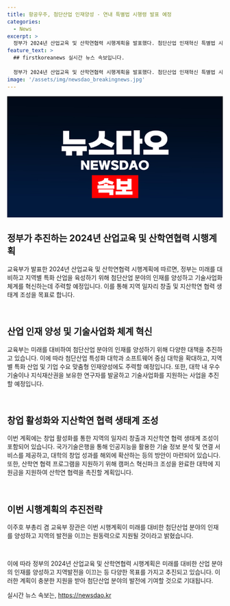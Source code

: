 ```yaml
---
title: 항공우주, 첨단산업 인재양성 - 연내 특별법 시행령 발표 예정
categories:
  - News
excerpt: >
  정부가 2024년 산업교육 및 산학연협력 시행계획을 발표했다. 첨단산업 인재혁신 특별법 시행령을 포함한 이 시행계획은 첨단산업 분야 인재 양성과 기술 혁신을 위한 것으로, 지역 일자리 창출과 지산학연 협력 생태계 조성을 목표로 한다. 이에 따라 대학과 소프트웨어 중심 대학을 확대하고, 지역별 특화 산업에 맞춰 인재 양성을 진행하며, 대학 및 공공연구기관의 기술사업화를 지원한다. 또한 창업 활성화를 통해 지역 일자리를 창출하고, 대학의 창업 성과를 해외에 확산하기 위한 다양한 프로그램을 추진한다. 정책 브리핑의 자료 출처는 공공누리 제1유형:출처표시이다.
feature_text: >
  ## firstkoreanews 실시간 뉴스 속보입니다.

  정부가 2024년 산업교육 및 산학연협력 시행계획을 발표했다. 첨단산업 인재혁신 특별법 시행령을 포함한 이 시행계획은 첨단산업 분야 인재 양성과 기술 혁신을 위한 것으로, 지역 일자리 창출과 지산학연 협력 생태계 조성을 목표로 한다. 이에 따라 대학과 소프트웨어 중심 대학을 확대하고, 지역별 특화 산업에 맞춰 인재 양성을 진행하며, 대학 및 공공연구기관의 기술사업화를 지원한다. 또한 창업 활성화를 통해 지역 일자리를 창출하고, 대학의 창업 성과를 해외에 확산하기 위한 다양한 프로그램을 추진한다. 정책 브리핑의 자료 출처는 공공누리 제1유형:출처표시이다.
image: '/assets/img/newsdao_breakingnews.jpg'
---
```


<p><img src="/assets/img/newsdao_breakingnews.jpg" alt="firstkoreanews 속보" /></p>

<h2 data-ke-size="size26">정부가 추진하는 2024년 산업교육 및 산학연협력 시행계획</h2>

<p>교육부가 발표한 2024년 산업교육 및 산학연협력 시행계획에 따르면, 정부는 미래를 대비하고 지역별 특화 산업을 육성하기 위해 첨단산업 분야의 인재를 양성하고 기술사업화 체계를 혁신하는데 주력할 예정입니다. 이를 통해 지역 일자리 창출 및 지산학연 협력 생태계 조성을 목표로 합니다.</p>

<p data-ke-size="size16">&nbsp;</p>

<h2 data-ke-size="size24">산업 인재 양성 및 기술사업화 체계 혁신</h2>

<p>교육부는 미래를 대비하여 첨단산업 분야의 인재를 양성하기 위해 다양한 대책을 추진하고 있습니다. 이에 따라 첨단산업 특성화 대학과 소프트웨어 중심 대학을 확대하고, 지역별 특화 산업 및 기업 수요 맞춤형 인재양성에도 주력할 예정입니다. 또한, 대학 내 우수기술이나 지식재산권을 보유한 연구자를 발굴하고 기술사업화를 지원하는 사업을 추진할 예정입니다.</p>

<p data-ke-size="size16">&nbsp;</p>

<h2 data-ke-size="size24">창업 활성화와 지산학연 협력 생태계 조성</h2>

<p>이번 계획에는 창업 활성화를 통한 지역의 일자리 창출과 지산학연 협력 생태계 조성이 포함되어 있습니다. 국가기술은행을 통해 인공지능을 활용한 기술 정보 분석 및 연결 서비스를 제공하고, 대학의 창업 성과를 해외에 확산하는 등의 방안이 마련되어 있습니다. 또한, 산학연 협력 프로그램을 지원하기 위해 캠퍼스 혁신파크 조성을 완료한 대학에 지원금을 지원하여 산학연 협력을 촉진할 계획입니다.</p>

<p data-ke-size="size16">&nbsp;</p>

<h2 data-ke-size="size24">이번 시행계획의 추진전략</h2>

<p>이주호 부총리 겸 교육부 장관은 이번 시행계획이 미래를 대비한 첨단산업 분야의 인재를 양성하고 지역의 발전을 이끄는 원동력으로 지원될 것이라고 밝혔습니다.</p>

<p data-ke-size="size16">&nbsp;</p>

<p>이에 따라 정부의 2024년 산업교육 및 산학연협력 시행계획은 미래를 대비한 산업 분야의 인재를 양성하고 지역발전을 이끄는 등 다양한 목표를 가지고 추진되고 있습니다. 이러한 계획이 충분한 지원을 받아 첨단산업 분야의 발전에 기여할 것으로 기대됩니다.</p>
실시간 뉴스 속보는, <a href="https://newsdao.kr" rel="dofollow">https://newsdao.kr</a>


